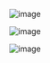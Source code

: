![image](https://github.com/user-attachments/assets/416f5b75-4236-463c-9633-5f85872152e3)

![image](https://github.com/user-attachments/assets/824399f7-a779-46c6-88c8-1a53b6dc7c22)

![image](https://github.com/user-attachments/assets/a4a8cfd3-6dc7-49cb-90a5-bb1cfc1f36c6)



